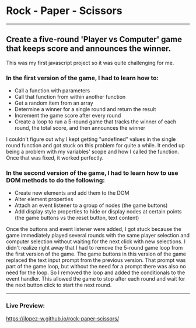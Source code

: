 # Rock - Paper - Scissors
***
## Create a five-round 'Player vs Computer' game that keeps score and announces the winner.

This was my first javascript project so it was quite challenging for me.

 ### In the first version of the game, I had to learn how to:

- Call a function with parameters
- Call that function from within another function
- Get a random item from an array
- Determine a winner for a single round and return the result
- Increment the game score after every round
- Create a loop to run a 5-round game that tracks the winner of each round, the total score, and then announces the winner

I couldn't figure out why I kept getting "undefined" values in the single round function and got stuck on this problem for quite a while. It ended up being a problem with my variables' scope and how I called the function. Once that was fixed, it worked perfectly.

### In the second version of the game, I had to learn how to use DOM methods to do the following:  
    
- Create new elements and add them to the DOM
- Alter element properties
- Attach an event listener to a group of nodes (the game buttons)
- Add display style properties to hide or display nodes at certain points (the game buttons vs the reset button, text content)

Once the buttons and event listener were added, I got stuck because the game immediately played several rounds with the same player selection and computer selection without waiting for the next click with new selections. I didn't realize right away that I had to remove the 5-round game loop from the first version of the game. The game buttons in this version of the game replaced the text input prompt from the previous version. That prompt was part of the game loop, but without the need for a prompt there was also no need for the loop. So I removed the loop and added the conditionals to the event handler. This allowed the game to stop after each round and wait for the next button click to start the next round.
***

### Live Preview:
https://jlopez-w.github.io/rock-paper-scissors/